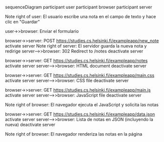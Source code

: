 sequenceDiagram participant user participant browser participant server

Note right of user: El usuario escribe una nota en el campo de texto y hace clic en "Guardar"

user->>browser: Enviar el formulario

browser->>server: POST https://studies.cs.helsinki.fi/exampleapp/new_note
activate server
Note right of server: El servidor guarda la nueva nota y redirige
server-->>browser: 302 Redirect to /notes
deactivate server

browser->>server: GET https://studies.cs.helsinki.fi/exampleapp/notes
activate server
server-->>browser: HTML document
deactivate server

browser->>server: GET https://studies.cs.helsinki.fi/exampleapp/main.css
activate server
server-->>browser: CSS file
deactivate server

browser->>server: GET https://studies.cs.helsinki.fi/exampleapp/main.js
activate server
server-->>browser: JavaScript file
deactivate server

Note right of browser: El navegador ejecuta el JavaScript y solicita las notas

browser->>server: GET https://studies.cs.helsinki.fi/exampleapp/data.json
activate server
server-->>browser: Lista de notas en JSON (incluyendo la nueva)
deactivate server

Note right of browser: El navegador renderiza las notas en la página
